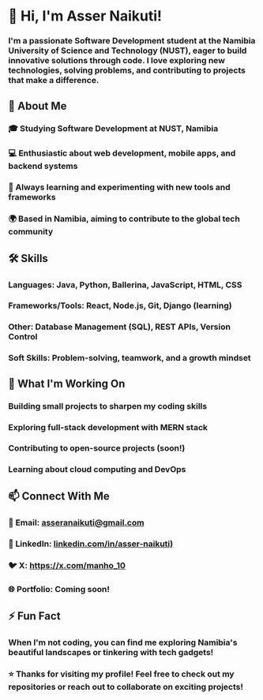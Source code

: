 # 👋 Hi, I'm Asser Naikuti!

 ### I'm a passionate Software Development student at the Namibia University of Science and Technology (NUST), eager to build innovative solutions through code. I love exploring new technologies, solving problems, and contributing to projects that make a difference.
 
## 🌟 About Me

### 🎓 Studying Software Development at NUST, Namibia
### 💻 Enthusiastic about web development, mobile apps, and backend systems
### 🚀 Always learning and experimenting with new tools and frameworks
### 🌍 Based in Namibia, aiming to contribute to the global tech community

## 🛠️ Skills

### Languages:  Java, Python, Ballerina, JavaScript, HTML, CSS
### Frameworks/Tools: React, Node.js, Git, Django (learning)
### Other: Database Management (SQL), REST APIs, Version Control
### Soft Skills: Problem-solving, teamwork, and a growth mindset

## 🔭 What I'm Working On

### Building small projects to sharpen my coding skills
### Exploring full-stack development with MERN stack
### Contributing to open-source projects (soon!)
### Learning about cloud computing and DevOps

## 📫 Connect With Me

### 📧 Email: asseranaikuti@gmail.com
### 💼 LinkedIn: [linkedin.com/in/asser-naikuti)](https://www.linkedin.com/in/asser-naikuti-b38190269/)
### 🐦 X: https://x.com/manho_10
### 🌐 Portfolio: Coming soon!

## ⚡ Fun Fact
### When I'm not coding, you can find me exploring Namibia's beautiful landscapes or tinkering with tech gadgets!    

### ⭐️ Thanks for visiting my profile! Feel free to check out my repositories or reach out to collaborate on exciting projects!
